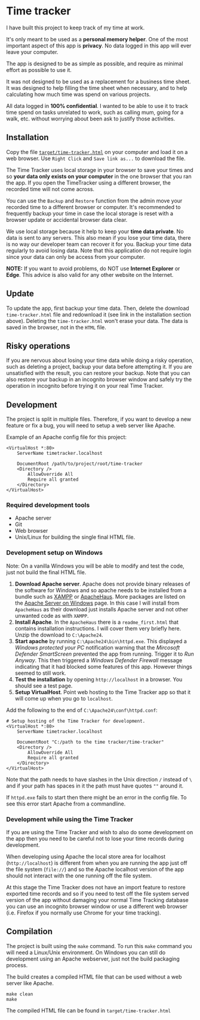 # Time tracker

I have built this project to keep track of my time at work.

It's only meant to be used as a **personal memory helper**.
One of the most important aspect of this app is **privacy**.
No data logged in this app will ever leave your computer.

The app is designed to be as simple as possible, and require
as minimal effort as possible to use it.

It was not designed to be used as a replacement for a business time sheet.
It was designed to help filling the time sheet when necessary, and to help
calculating how much time was spend on various projects.

All data logged in **100% confidential**.
I wanted to be able to use it to track time spend on tasks unrelated to
work, such as calling mum, going for a walk, etc. without worrying about been
ask to justify those activities.

## Installation

Copy the file [`target/time-tracker.html`](https://github.com/gaellafond/time-tracker/raw/master/target/time-tracker.html)
on your computer and load it on a web browser. Use `Right Click` and `Save link as...` to download the file.

The Time Tracker uses local storage in your browser to save your times and so **your data
only exists on your computer** in the one browser that you ran the app. If you open the
TimeTracker using a different browser, the recorded time will not come across.

You can use the `Backup` and `Restore` function from the admin move your recorded time
to a different browser or computer. It's recommended to frequently backup your time
in case the local storage is reset with a browser update or accidental browser data clear.

We use local storage because it help to keep your **time data private**. No data is sent to any servers.
This also mean if you lose your time data, there is no way our developer team can recover it for you.
Backup your time data regularly to avoid losing data.
Note that this application do not require login since your data can only be access from your computer.

**NOTE:** If you want to avoid problems, do NOT use **Internet Explorer** or **Edge**.
This advice is also valid for any other website on the Internet.

## Update

To update the app, first backup your time data. Then, delete the download `time-tracker.html` file and redownload it
(see link in the installation section above).
Deleting the `time-tracker.html` won't erase your data. The data is saved in the browser,
not in the `HTML` file.

## Risky operations

If you are nervous about losing your time data while doing a risky operation, such as deleting a project,
backup your data before attempting it. If you are unsatisfied with the result, you can restore your backup.
Note that you can also restore your backup in an incognito browser window and safely try the operation in
incognito before trying it on your real Time Tracker.

## Development

The project is split in multiple files.
Therefore, if you want to develop a new feature or fix a bug,
you will need to setup a web server like Apache.

Example of an Apache config file for this project:

```
<VirtualHost *:80>
    ServerName timetracker.localhost

    DocumentRoot /path/to/project/root/time-tracker
    <Directory />
        AllowOverride All
        Require all granted
    </Directory>
</VirtualHost>
```

### Required development tools
* Apache server
* Git
* Web browser
* Unix/Linux for building the single final HTML file.

### Development setup on Windows
Note: On a vanilla Windows you will be able to modify and test the code, just not build the final HTML file.

1. **Download Apache server**. Apache does not provide binary releases of the software for Windows and so
apache needs to be installed from a bundle such as [XAMPP](https://www.apachefriends.org/index.html)
or [ApacheHaus](https://www.apachehaus.com/cgi-bin/download.plx). More packages are listed
on the [Apache Server on Windows](https://httpd.apache.org/docs/current/platform/windows.html#down) page.
In this case I will install from `ApacheHaus` as their download just installs Apache server and not
other unwanted code as with `XAMPP`.
2. **Install Apache**. In the `ApacheHaus` there is a `readme_first.html` that contains installation instructions. I will 
cover them very briefly here. Unzip the download to `C:\Apache24`. 
3. **Start apache** by running `C:\Apache24\bin\httpd.exe`. This displayed a 
_Windows protected your PC_ notification warning that the _Mircosoft Defender SmartScreen_ prevented
the app from running. Trigger it to _Run Anyway_. This then triggered a _Windows Defender Firewall_ 
message indicating that it had blocked some features of this app. However things seemed to still work.
4. **Test the installation** by opening `http://localhost` in a browser. You should see a test page.
5. **Setup VirtualHost**. Point web hosting to the Time Tracker app so that it will come up when you
go to `localhost`.

Add the following to the end of `C:\Apache24\conf\httpd.conf`:
```
# Setup hosting of the Time Tracker for development.
<VirtualHost *:80>
    ServerName timetracker.localhost

    DocumentRoot "C:/path to the time tracker/time-tracker"
    <Directory />
        AllowOverride All
        Require all granted
    </Directory>
</VirtualHost>
```

Note that the path needs to have slashes in the Unix direction `/` instead of `\` and if your
path has spaces in it the path must have quotes `""` around it.

If `httpd.exe` fails to start then there might be an error in the config file. To see this 
error start Apache from a commandline.


### Development while using the Time Tracker

If you are using the Time Tracker and wish to also do some development on the app then
you need to be careful not to lose your time records during development.

When developing using Apache the local store area for localhost (`http://localhost`) is different 
from when you are running the app just off the file system (`file://`) and so the Apache 
localhost version of the app should not interact with the one running off the file system.

At this stage the Time Tracker does not have an import feature to restore exported
time records and so if you need to test off the file system served version of the app
without damaging your normal Time Tracking database you can use an incognito browser 
window or use a different web browser (i.e. Firefox if you normally use Chrome for your 
time tracking).


## Compilation

The project is built using the `make` command. To run this `make` command you will need a Linux/Unix
environment. On Windows you can still do development using an Apache webserver, just not the 
build packaging process.

The build creates a compiled HTML file that can be used without a web server like Apache.

```
make clean
make
```

The compiled HTML file can be found in `target/time-tracker.html`
